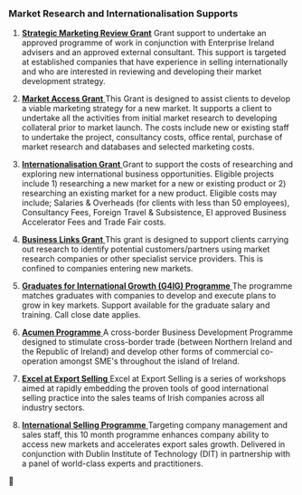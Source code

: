 ### Market Research and Internationalisation Supports

1. [**Strategic Marketing Review Grant**](http://www.enterprise-ireland.com/EI_Corporate/en/funding-supports/Company/Esetablish-SME-Funding/Strategic-Marketing-Review.html) Grant support to undertake an approved programme of work in conjunction with Enterprise Ireland advisers and an approved external consultant. This support is targeted at established companies that have experience in selling internationally and who are interested in reviewing and developing their market development strategy.

2. [**Market Access Grant**](http://www.enterprise-ireland.com/EI_Corporate/en/funding-supports/Company/Esetablish-SME-Funding/Market-Access-Grant.html)[ ](http://www.enterprise-ireland.com/EI_Corporate/en/funding-supports/Company/Esetablish-SME-Funding/Market-Access-Grant.html)This Grant is designed to assist clients to develop a viable marketing strategy for a new market. It supports a client to undertake all the activities from initial market research to developing collateral prior to market launch. The costs include new or existing staff to undertake the project, consultancy costs, office rental, purchase of market research and databases and selected marketing costs.

3. [**Internationalisation Grant**](http://www.enterprise-ireland.com/en/funding-supports/Company/Esetablish-SME-Funding/Internationalisation-Grant-.html)[ ](http://www.enterprise-ireland.com/en/funding-supports/Company/Esetablish-SME-Funding/Internationalisation-Grant-.html)Grant to support the costs of researching and exploring new international business opportunities. Eligible projects include 1\) researching a new market for a new or existing product or 2\) researching an existing market for a new product. Eligible costs may include; Salaries & Overheads \(for clients with less than 50 employees\), Consultancy Fees, Foreign Travel & Subsistence, EI approved Business Accelerator Fees and Trade Fair costs.

4. [**Business Links Grant**](http://www.enterprise-ireland.com/en/funding-supports/Company/Esetablish-SME-Funding/Business-Links-Grant.shortcut.html)[ ](http://www.enterprise-ireland.com/en/funding-supports/Company/Esetablish-SME-Funding/Business-Links-Grant.shortcut.html)This grant is designed to support clients carrying out research to identify potential customers\/partners using market research companies or other specialist service providers. This is confined to companies entering new markets.

5. [**Graduates for International Growth \(G4IG\) Programme**](http://www.enterprise-ireland.com/en/funding-supports/Company/Esetablish-SME-Funding/Graduates-4-International-Growth-G4IG-.html)[ ](http://www.enterprise-ireland.com/en/funding-supports/Company/Esetablish-SME-Funding/Graduates-4-International-Growth-G4IG-.html)The programme matches graduates with companies to develop and execute plans to grow in key markets. Support available for the graduate salary and training. Call close date applies.

6. [**Acumen Programme**](http://www.enterprise-ireland.com/en/funding-supports/Company/Esetablish-SME-Funding/Acumen-Programme.html)[ ](http://www.enterprise-ireland.com/en/funding-supports/Company/Esetablish-SME-Funding/Acumen-Programme.html)A cross-border Business Development Programme designed to stimulate cross-border trade \(between Northern Ireland and the Republic of Ireland\) and develop other forms of commercial co-operation amongst SME's throughout the island of Ireland.

7. [**Excel at Export Selling**](http://www.enterprise-ireland.com/en/Funding-Supports/Company/Esetablish-SME-Funding/Excel-at-Export-Selling.shortcut.html)[ ](http://www.enterprise-ireland.com/en/Funding-Supports/Company/Esetablish-SME-Funding/Excel-at-Export-Selling.shortcut.html)Excel at Export Selling is a series of workshops aimed at rapidly embedding the proven tools of good international selling practice into the sales teams of Irish companies across all industry sectors.

8. **[International Selling Programme](http://www.enterprise-ireland.com/en/Funding-Supports/Company/Esetablish-SME-Funding/Key-Manager-Grant.html)**[ ](http://www.enterprise-ireland.com/en/Funding-Supports/Company/Esetablish-SME-Funding/Key-Manager-Grant.html)Targeting company management and sales staff, this 10 month programme enhances company ability to access new markets and accelerates export sales growth. Delivered in conjunction with Dublin Institute of Technology \(DIT\) in partnership with a panel of world-class experts and practitioners.




